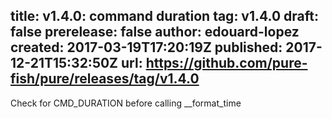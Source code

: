 title:	v1.4.0: command duration
tag:	v1.4.0
draft:	false
prerelease:	false
author:	edouard-lopez
created:	2017-03-19T17:20:19Z
published:	2017-12-21T15:32:50Z
url:	https://github.com/pure-fish/pure/releases/tag/v1.4.0
--
Check for CMD_DURATION before calling __format_time

